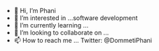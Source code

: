 - 👋 Hi, I’m Phani
- 👀 I’m interested in ...software development 
- 🌱 I’m currently learning ...
- 💞️ I’m looking to collaborate on ...
- 📫 How to reach me ... Twitter: @DommetiPhani 

<!---
phani-4982/phani-4982 is a ✨ special ✨ repository because its `README.md` (this file) appears on your GitHub profile.
You can click the Preview link to take a look at your changes.
--->
